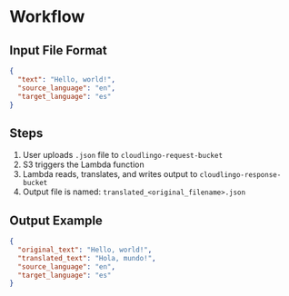 # Workflow

## Input File Format

```json
{
  "text": "Hello, world!",
  "source_language": "en",
  "target_language": "es"
}
```

## Steps

1. User uploads `.json` file to `cloudlingo-request-bucket`
2. S3 triggers the Lambda function
3. Lambda reads, translates, and writes output to `cloudlingo-response-bucket`
4. Output file is named: `translated_<original_filename>.json`

## Output Example

```json
{
  "original_text": "Hello, world!",
  "translated_text": "Hola, mundo!",
  "source_language": "en",
  "target_language": "es"
}
```
